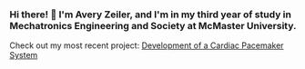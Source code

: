 ### Hi there! 👋 I'm Avery Zeiler, and I'm in my third year of study in Mechatronics Engineering and Society at McMaster University.
Check out my most recent project: [Development of a Cardiac Pacemaker System](https://github.com/ozkank01/3K04_SD)
<!--
**averyzeiler/averyzeiler** is a ✨ _special_ ✨ repository because its `README.md` (this file) appears on your GitHub profile.

Here are some ideas to get you started:

- 🔭 I’m currently working on ...
- 🌱 I’m currently learning ...
- 👯 I’m looking to collaborate on ...
- 🤔 I’m looking for help with ...
- 💬 Ask me about ...
- 📫 How to reach me: ...
- 😄 Pronouns: ...
- ⚡ Fun fact: ...
-->
